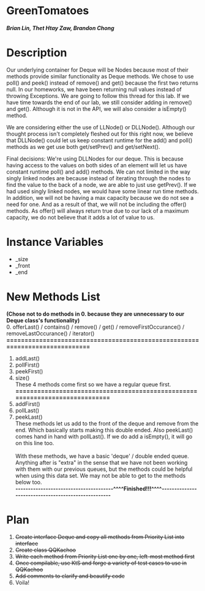 # GreenTomatoes
##### Brian Lin, Thet Htay Zaw, Brandon Chong  

# Description 
Our underlying container for Deque will be Nodes because most of their methods provide similar functionality as Deque methods. 
We chose to use poll() and peek() instead of remove() and get() because the first two returns null. In our homeworks, we have been returning null values instead of throwing Exceptions. We are going to follow this thread for this lab. If we have time towards the end of our lab, we still consider adding in remove() and get(). Although it is not in the API, we will also consider a isEmpty() method. 

We are considering either the use of LLNode() or DLLNode(). Although our thought process isn't completely fleshed out for this right now, we believe that DLLNode() could let us keep constant runtime for the add() and poll() methods as we get use both get/setPrev() and get/setNext(). 

Final decisions: We're using DLLNodes for our deque. This is because having access to the values on both sides of an element will let us have constant runtime poll() and add() methods. We can not limited in the way singly linked nodes are because instead of iterating through the nodes to find the value to the back of a node, we are able to just use getPrev(). If we had used singly linked nodes, we would have some linear run time methods. 
</br>
In addition, we will not be having a max capacity because we do not see a need for one. And as a result of that, we will not be including the offer() methods. As offer() will always return true due to our lack of a maximum capacity, we do not believe that it adds a lot of value to us. 

# Instance Variables 
- _size <br />
- _front <br />
- _end 
  
# New Methods List
 **(Chose not to do methods in 0. because they are unnecessary to our Deque class's functionality)** 
  </br> 0. offerLast() / contains() / remove() / get() / removeFirstOccurance() / removeLastOccurance() / iterator() 
  **============================================================================** 
  1.  addLast() <br/> 
  2.  pollFirst() <br/>
  3.  peekFirst() <br/>
  4.  size() <br/>
  These 4 methods come first so we have a regular queue first. 
  **============================================================================** 
  5. addFirst()  <br/>
  6. pollLast()  <br/>
  7. peekLast()  <br/>
  These methods let us add to the front of the deque and remove from the end. Which basically starts making this double ended. Also peekLast() comes hand in hand with pollLast(). If we do add a isEmpty(), it will go on this line too. <br/> <br/>
   With these methods, we have a basic 'deque' / double ended queue. Anything after is "extra" in the sense that we have not been working with them with our previous queues, but the methods could be helpful when using this data set. We may not be able to get to the methods below too. <br/>
   **---------------------------------------^^^^Finished!!!^^^^----------------------------------------------------**
  
# Plan
  1. ~~Create interface Deque and copy all methods from Priority List into interface~~
  2. ~~Create class QQKachoo~~
  3. ~~Write each method from Priority List one by one, left-most method first~~
  4. ~~Once compilable, use KtS and forge a variety of test cases to use in QQKachoo~~
  5. ~~Add comments to clarify and beautify code~~
  6. Voila!
